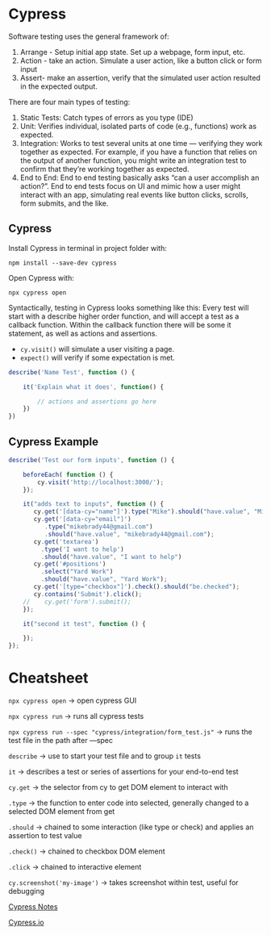# Cypress

Software testing uses the general framework of: 

1. Arrange - Setup initial app state. Set up a webpage, form input, etc.
2. Action - take an action. Simulate a user action, like a button click or form input
3. Assert- make an assertion, verify that the simulated user action resulted in the expected output.

There are four main types of testing: 

1. Static Tests: Catch types of errors as you type (IDE)
2. Unit: Verifies individual, isolated parts of code (e.g., functions) work as expected. 
3. Integration: Works to test several units at one time — verifying they work together as expected. For example, if you have a function that relies on the output of another function, you might write an integration test to confirm that they’re working together as expected.
4. End to End: End to end testing basically asks “can a user accomplish an action?”. End to end tests focus on UI and mimic how a user might interact with an app, simulating real events like button clicks, scrolls, form submits, and the like.

## Cypress

Install Cypress in terminal in project folder with:

`npm install --save-dev cypress`

Open Cypress with:

`npx cypress open`

Syntactically, testing in Cypress looks something like this: Every test will start with a describe higher order function, and will accept a test as a callback function. Within the callback function there will be some it statement, as well as actions and assertions.

- `cy.visit()` will simulate a user visiting a page.
- `expect()` will verify if some expectation is met.

```jsx
describe('Name Test', function () {

    it('Explain what it does', function() {

        // actions and assertions go here
    })
})
```

## Cypress Example

```jsx
describe('Test our form inputs', function () {

    beforeEach( function () {
        cy.visit('http://localhost:3000/');
    });

    it("adds text to inputs", function () {
       cy.get('[data-cy="name"]').type("Mike").should("have.value", "Mike");
       cy.get('[data-cy="email"]')
          .type("mikebrady44@gmail.com")
          .should("have.value", "mikebrady44@gmail.com");
       cy.get('textarea')
         .type('I want to help')
         .should("have.value", "I want to help")
       cy.get('#positions')
         .select("Yard Work")
         .should("have.value", "Yard Work");
       cy.get('[type="checkbox"]').check().should("be.checked");
       cy.contains('Submit').click();
    //    cy.get('form').submit();
    });

    it("second it test", function () {

    });
});
```

# Cheatsheet

`npx cypress open` → open cypress GUI

`npx cypress run` → runs all cypress tests

`npx cypress run --spec "cypress/integration/form_test.js"` → runs the test file in the path after —spec

`describe` → use to start your test file and to group `it` tests

`it` → describes a test or series of assertions for your end-to-end test

`cy.get` → the selector from cy to get DOM element to interact with

`.type` → the function to enter code into selected, generally changed to a selected DOM element from get

`.should` → chained to some interaction (like type or check) and applies an assertion to test value

`.check()` → chained to checkbox DOM element

`.click` → chained to interactive element

`cy.screenshot('my-image')` → takes screenshot within test, useful for debugging

[Cypress Notes](https://www.notion.so/Cypress-Notes-a2aacf5a8a9048c9a8d7e6e8804e0a9e)

[Cypress.io](https://www.notion.so/Cypress-io-0885ff58b4594d958f48e288d0b18082)